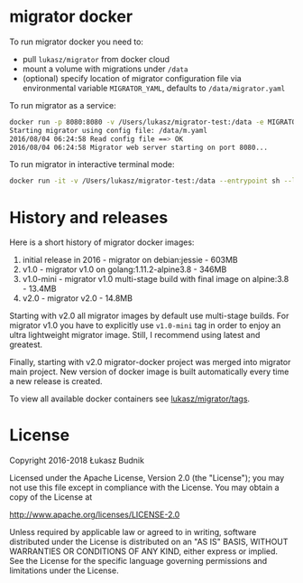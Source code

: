 # migrator docker

To run migrator docker you need to:

* pull `lukasz/migrator` from docker cloud
* mount a volume with migrations under `/data`
* (optional) specify location of migrator configuration file via environmental variable `MIGRATOR_YAML`, defaults to `/data/migrator.yaml`

To run migrator as a service:

```bash
docker run -p 8080:8080 -v /Users/lukasz/migrator-test:/data -e MIGRATOR_YAML=/data/m.yaml -d --link migrator-postgres lukasz/migrator
Starting migrator using config file: /data/m.yaml
2016/08/04 06:24:58 Read config file ==> OK
2016/08/04 06:24:58 Migrator web server starting on port 8080...
```

To run migrator in interactive terminal mode:

```bash
docker run -it -v /Users/lukasz/migrator-test:/data --entrypoint sh --link migrator-postgres lukasz/migrator
```

# History and releases

Here is a short history of migrator docker images:

1. initial release in 2016 - migrator on debian:jessie - 603MB
2. v1.0 - migrator v1.0 on golang:1.11.2-alpine3.8 - 346MB
3. v1.0-mini - migrator v1.0 multi-stage build with final image on alpine:3.8 - 13.4MB
4. v2.0 - migrator v2.0 - 14.8MB

Starting with v2.0 all migrator images by default use multi-stage builds. For migrator v1.0 you have to explicitly use `v1.0-mini` tag in order to enjoy an ultra lightweight migrator image. Still, I recommend using latest and greatest.

Finally, starting with v2.0 migrator-docker project was merged into migrator main project. New version of docker image is built automatically every time a new release is created.

To view all available docker containers see [lukasz/migrator/tags](https://cloud.docker.com/repository/docker/lukasz/migrator/tags).

# License

Copyright 2016-2018 Łukasz Budnik

Licensed under the Apache License, Version 2.0 (the "License"); you may not use this file except in compliance with the License. You may obtain a copy of the License at

http://www.apache.org/licenses/LICENSE-2.0

Unless required by applicable law or agreed to in writing, software distributed under the License is distributed on an "AS IS" BASIS, WITHOUT WARRANTIES OR CONDITIONS OF ANY KIND, either express or implied. See the License for the specific language governing permissions and limitations under the License.
